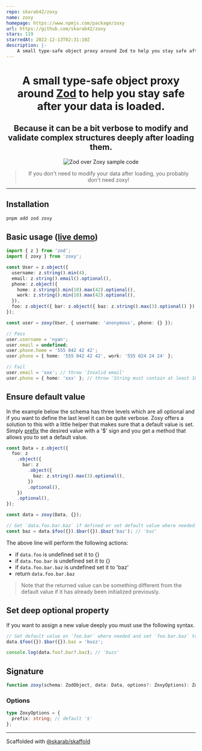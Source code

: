 ```yaml
---
repo: skarab42/zoxy
name: zoxy
homepage: https://www.npmjs.com/package/zoxy
url: https://github.com/skarab42/zoxy
stars: 119
starredAt: 2022-12-13T02:31:10Z
description: |-
    A small type-safe object proxy around Zod to help you stay safe after your data is loaded while continuing to edit them.
---
```


<center>
  <h1>A small type-safe object proxy around <a href="https://github.com/colinhacks/zod">Zod</a> to help you stay safe after your data is loaded.</h1>
  <h2>Because it can be a bit verbose to modify and validate complex structures deeply after loading them.</h2>
  <img src="example.png" title="Zod over Zoxy sample code" />
  <blockquote>If you don't need to modify your data after loading, you probably don't need zoxy!</blockquote>
</center>

<hr />

## Installation

```bash
pnpm add zod zoxy
```

## Basic usage ([live demo])

```ts
import { z } from 'zod';
import { zoxy } from 'zoxy';

const User = z.object({
  username: z.string().min(4),
  email: z.string().email().optional(),
  phone: z.object({
    home: z.string().min(10).max(42).optional(),
    work: z.string().min(10).max(42).optional(),
  }),
  foo: z.object({ bar: z.object({ baz: z.string().max(3).optional() }).optional() }).optional(),
});

const user = zoxy(User, { username: 'anonymous', phone: {} });

// Pass
user.username = 'nyan';
user.email = undefined;
user.phone.home = '555 042 42 42';
user.phone = { home: '555 042 42 42', work: '555 024 24 24' };

// Fail
user.email = 'xxx'; // throw 'Invalid email'
user.phone = { home: 'xxx' }; // throw 'String must contain at least 10 character(s)'
```

## Ensure default value

In the example below the schema has three levels which are all optional and if you want to define the last level it can be quite verbose. Zoxy offers a solution to this with a little helper that makes sure that a default value is set. Simply [prefix](#options) the desired value with a '$' sign and you get a method that allows you to set a default value.

```ts
const Data = z.object({
  foo: z
    .object({
      bar: z
        .object({
          baz: z.string().max(3).optional(),
        })
        .optional(),
    })
    .optional(),
});

const data = zoxy(Data, {});

// Get `data.foo.bar.baz` if defined or set default value where needed.
const baz = data.$foo({}).$bar({}).$baz('baz'); // 'baz'
```

The above line will perform the following actions:

- if `data.foo` is undefined set it to {}
- if `data.foo.bar` is undefined set it to {}
- if `data.foo.bar.baz` is undefined set it to 'baz'
- return `data.foo.bar.baz`

> Note that the returned value can be something different from the default value if it has already been initialized previously.

## Set deep optional property

If you want to assign a new value deeply you must use the following syntax.

```ts
// Set default value on `foo.bar` where needed and set `foo.bar.baz` to 'buzz'.
data.$foo({}).$bar({}).baz = 'buzz';

console.log(data.foo?.bar?.baz); // 'buzz'
```

## Signature

```ts
function zoxy(schema: ZodObject, data: Data, options?: ZoxyOptions): Zoxy;
```

### Options

```ts
type ZoxyOptions = {
  prefix: string; // default '$'
};
```

---

Scaffolded with [@skarab/skaffold](https://www.npmjs.com/package/@skarab/skaffold)

[live demo]: https://www.typescriptlang.org/play?#code/FASwtgDg9gTgLgAgN4IF4IL4IGYymBAclSgBNCBuUSWRFEgDwE9Mc8DipnLhgBjKADsAzogCqwgKYwEAXjQA6KACMAVpL5wAFEmAIEAVykxBAQzCSAXItEwQggOZaAlArD2tAFmcAaPQkkwUxAAG2tUBVt7J1dA4JCXJQg4ECFTBN9-CAALIStFFXVNHX99XItwyLg7R0T3QS0ARgAGVyCGLwAmVyhk1LMMv319AHdYAGtKqNq2jxa20w7PbqSUtMH-DEz9bCgoSsKNbRRlUxgDtSOdBFPUKerousWtAGYevvWXTHe1ga+t1b9dIuPxbKj8ISiQzGORoLhMLQSaQ+ZDQ6RmCpEUyCIRMMBQIyEFE5PLWJBYMG8AD0VIQAAVTMJhMAjNIFKyTOZJLDCIImNieByFHFQrCDIJSJJsPZJKQqEKSYJJApytz5IQAKxahDNZYIPXLQXGBSKtWo1XWTXa3WdfW2w0osYwSZELUanWdTwIT3ezyETDgmkIABi8RZxpFIR5DBjlAQQbg2TwIyIAElBAA3dIgUgBIKhQjhtmm2EoC1EGMMf0YCjx2mJ5NEADKD0cCDARkQAkEcGCggQpkQIUkjMQLQQfGyZ1MmmkWmEzkIQA

